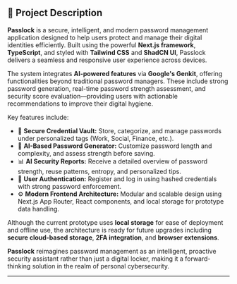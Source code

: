 ## 📘 Project Description

**Passlock** is a secure, intelligent, and modern password management application designed to help users protect and manage their digital identities efficiently. Built using the powerful **Next.js framework**, **TypeScript**, and styled with **Tailwind CSS** and **ShadCN UI**, Passlock delivers a seamless and responsive user experience across devices.

The system integrates **AI-powered features** via **Google's Genkit**, offering functionalities beyond traditional password managers. These include strong password generation, real-time password strength assessment, and security score evaluation—providing users with actionable recommendations to improve their digital hygiene.

Key features include:
- 🔐 **Secure Credential Vault:** Store, categorize, and manage passwords under personalized tags (Work, Social, Finance, etc.).
- 🧠 **AI-Based Password Generator:** Customize password length and complexity, and assess strength before saving.
- 📊 **AI Security Reports:** Receive a detailed overview of password strength, reuse patterns, entropy, and personalized tips.
- 👥 **User Authentication:** Register and log in using hashed credentials with strong password enforcement.
- ⚙️ **Modern Frontend Architecture:** Modular and scalable design using Next.js App Router, React components, and local storage for prototype data handling.

Although the current prototype uses **local storage** for ease of deployment and offline use, the architecture is ready for future upgrades including **secure cloud-based storage**, **2FA integration**, and **browser extensions**.

**Passlock** reimagines password management as an intelligent, proactive security assistant rather than just a digital locker, making it a forward-thinking solution in the realm of personal cybersecurity.

---
